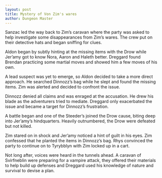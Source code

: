 ```yaml
---
layout: post
title: Mystery of Von Zim's wares
author: Dungeon Master
---
```


Sanzac led the way back to Zim’s caravan where the party was asked to help investigate some disappearances from Zim’s wares. The crew put on their detective hats and began sniffing for clues.

Aldon began by subtly hinting at the missing items with the Drow while Jer’amy got to know Nora, Aaron and Haleth better. Dreggard found Brendan practicing some martial moves and showed him a few moves of his own.

A lead suspect was yet to emerge, so Aldon decided to take a more direct approach. He searched Dinnozz’s bag while he slept and found the missing items. Zim was alerted and decided to confront the issue.

Dinnozz denied all claims and was enraged at the accusation. He drew his blade as the adventurers tried to mediate. Dreggard only exacerbated the issue and became a target for Dinnozz’s frustration.

A battle began and one of the Steeder’s joined the Drow cause, biting deep into Jer’amy’s hindquarters. Heavily outnumbered, the Drow were defeated but not killed.

Zim stared on in shock and Jer’amy noticed a hint of guilt in his eyes. Zim confessed that he planted the items in Dinnozz’s bag. Rhys convinced the party to continue on to Tyrybblyn with Zim locked up in a cart.

Not long after, voices were heard in the tunnels ahead. A caravan of Svirfneblin were preparing for a vampire attack, they offered their materials to help build up defenses and Dreggard used his knowledge of nature and survival to devise a plan.